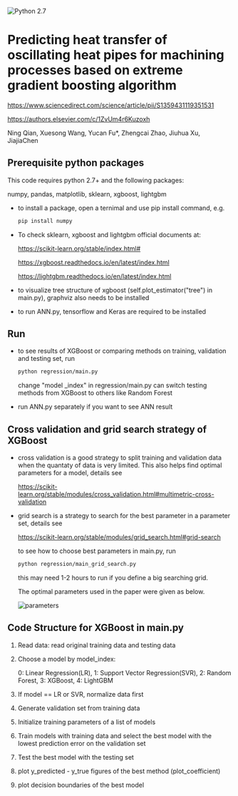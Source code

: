 ![Python 2.7](https://img.shields.io/badge/python-2.7-green.svg)
# Predicting heat transfer of oscillating heat pipes for machining processes based on extreme gradient boosting algorithm
  https://www.sciencedirect.com/science/article/pii/S1359431119351531
  
  https://authors.elsevier.com/c/1ZvUm4r6Kuzoxh
  
Ning Qian, Xuesong Wang, Yucan Fu*, Zhengcai Zhao, Jiuhua Xu, JiajiaChen
## Prerequisite python packages
This code requires python 2.7+ and the following packages:

numpy, pandas, matplotlib, sklearn, xgboost, lightgbm

* to install a package, open a ternimal and use pip install command, e.g.
  ```bash
  pip install numpy
  ```

* To check sklearn, xgboost and lightgbm official documents at:

  https://scikit-learn.org/stable/index.html#

  https://xgboost.readthedocs.io/en/latest/index.html

  https://lightgbm.readthedocs.io/en/latest/index.html

* to visualize tree structure of xgboost (self.plot_estimator("tree") in main.py), graphviz also needs to be installed

* to run ANN.py, tensorflow and Keras are required to be installed

## Run
* to see results of XGBoost or comparing methods on training, validation and testing set, run 
  ```bash
  python regression/main.py
  ```
   change "model _index" in regression/main.py can switch testing methods from XGBoost to others like Random Forest
   
* run ANN.py separately if you want to see ANN result
 
 
## Cross validation and grid search strategy of XGBoost
* cross validation is a good strategy to split training and validation data when the quantaty of data is very limited.
  This also helps find optimal parameters for a model, details see 
  
  https://scikit-learn.org/stable/modules/cross_validation.html#multimetric-cross-validation 

* grid search is a strategy to search for the best parameter in a parameter set, details see
 
  https://scikit-learn.org/stable/modules/grid_search.html#grid-search

  to see how to choose best parameters in main.py, run
    ```bash
  python regression/main_grid_search.py
  ```
  this may need 1-2 hours to run if you define a big searching grid.
  
  The optimal parameters used in the paper were given as below.
  
  ![parameters](parameters.png)
  
  

## Code Structure for XGBoost in main.py
1. Read data: read original training data and testing data
2. Choose a model by model_index:
  
    0: Linear Regression(LR), 1: Support Vector Regression(SVR), 2: Random Forest, 
     3: XGBoost, 4: LightGBM
3. If model == LR or SVR, normalize data first
4. Generate validation set from training data
5. Initialize training parameters of a list of models
6. Train models with training data and select the best model with the lowest prediction error on the validation set
7. Test the best model with the testing set
8. plot y_predicted - y_true figures of the best method (plot_coefficient)
9. plot decision boundaries of the best model
